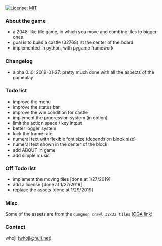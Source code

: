 [![License: MIT](https://img.shields.io/badge/License-MIT-yellow.svg)](https://opensource.org/licenses/MIT)

### About the game

* a 2048-like tile game, in which you move and combine tiles to bigger ones
* goal is to build a castle (32768) at the center of the board
* implemented in python, with pygame framework

### Changelog
* alpha 0.10: 2019-01-27: pretty much done with all the aspects of the gameplay


### Todo list

* improve the menu
* improve the status bar
* improve the win condition for castle
* implement the progression system (in option)
* limit the action space / key intput
* better logger system
* lock the frame rate
* numeral text with flexible font size (depends on block size)
* numeral text shown in the center of the block
* add ABOUT in game
* add simple music

### Off Todo list
* implement the moving tiles                    [done at 1/27/2019]
* add a license                                 [done at 1/27/2019]
* replace the assets                            [done at 1/29/2019]

### Misc
Some of the assets are from the `dungeon crawl 32x32 tiles` ([OGA link](http://opengameart.org/content/dungeon-crawl-32x32-tiles))

### Contact

whoji (whoji@null.net)

